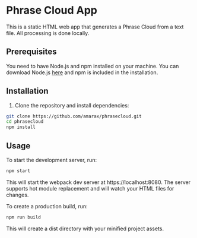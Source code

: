 # Phrase Cloud App

This is a static HTML web app that generates a Phrase Cloud from a text file. All processing is done locally.

## Prerequisites

You need to have Node.js and npm installed on your machine. You can download Node.js [here](https://nodejs.org/en/download/) and npm is included in the installation.

## Installation

1. Clone the repository and install dependencies:
```bash
git clone https://github.com/amarax/phrasecloud.git
cd phrasecloud
npm install
```

## Usage
To start the development server, run:
```bash
npm start
```
This will start the webpack dev server at https://localhost:8080. The server supports hot module replacement and will watch your HTML files for changes.

To create a production build, run:
```bash
npm run build
```
This will create a dist directory with your minified project assets.
